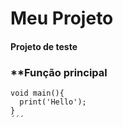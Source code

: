 # Meu Projeto
#### Projeto de teste
### **Função principal
```
void main(){
  print('Hello');
}
´´´
